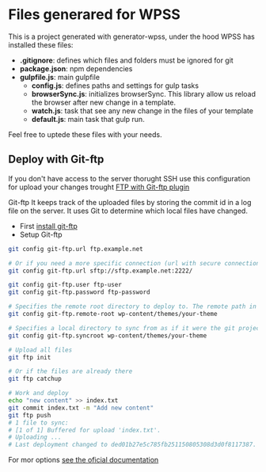 # Files generared for WPSS

This is a project generated with generator-wpss, under the hood WPSS has installed these files:

- **.gitignore**: defines which files and folders must be ignored for git
- **package.json**: npm dependencies
- **gulpfile.js**: main gulpfile
	- **config.js**: defines paths and settings for gulp tasks
	- **browserSync.js**: initializes browserSync. This library allow us reload the browser after new change in a template. 
	- **watch.js**: task that see any new change in the files of your template
	- **default.js**: main task that gulp run.

Feel free to uptede these files with your needs.

## Deploy with Git-ftp
If you don't have access to the server thorught SSH use this configuration for upload your changes trought [FTP with Git-ftp plugin](https://github.com/git-ftp/git-ftp)

Git-ftp It keeps track of the uploaded files by storing the commit id in a log file on the server. It uses Git to determine which local files have changed.

- First [install git-ftp](https://github.com/git-ftp/git-ftp/blob/develop/INSTALL.md)
- Setup Git-ftp

```sh
git config git-ftp.url ftp.example.net 

# Or if you need a more specific connection (url with secure connection and custom port)
git config git-ftp.url sftp://sftp.example.net:2222/ 

git config git-ftp.user ftp-user
git config git-ftp.password ftp-password

# Specifies the remote root directory to deploy to. The remote path in the URL is ignored.
git config git-ftp.remote-root wp-content/themes/your-theme  

# Specifies a local directory to sync from as if it were the git project root path.
git config git-ftp.syncroot wp-content/themes/your-theme 

# Upload all files
git ftp init

# Or if the files are already there
git ftp catchup

# Work and deploy
echo "new content" >> index.txt
git commit index.txt -m "Add new content"
git ftp push
# 1 file to sync:
# [1 of 1] Buffered for upload 'index.txt'.
# Uploading ...
# Last deployment changed to ded01b27e5c785fb251150805308d3d0f8117387.
```

For mor options [see the oficial documentation](https://github.com/git-ftp/git-ftp/blob/develop/man/git-ftp.1.md)
